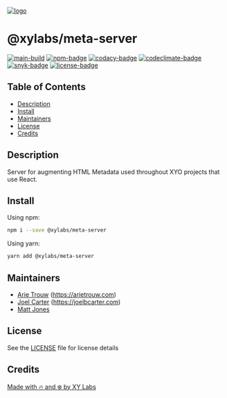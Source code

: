 [![logo][]][logo-link]

# @xylabs/meta-server

[![main-build][]][main-build-link]
[![npm-badge][]][npm-link]
[![codacy-badge][]][codacy-link]
[![codeclimate-badge][]][codeclimate-link]
[![snyk-badge][]][snyk-link]
[![license-badge][]][license-link]

## Table of Contents

  - [Description](#description)
  - [Install](#install)
  - [Maintainers](#maintainers)
  - [License](#license)
  - [Credits](#credits)

## Description

Server for augmenting HTML Metadata used throughout XYO projects that use React.

## Install

Using npm:

```sh
npm i --save @xylabs/meta-server
```

Using yarn:

```sh
yarn add @xylabs/meta-server
```

## Maintainers

  - [Arie Trouw](https://github.com/arietrouw) (<https://arietrouw.com>)
  - [Joel Carter](https://github.com/joelbcarter) (<https://joelbcarter.com>)
  - [Matt Jones](https://github.com/jonesmac)

## License

See the [LICENSE](https://github.com/xylabs/sdk-meta-server-nodejs/blob/main/LICENSE)
file for license details

## Credits

[Made with 🔥 and ❄️ by XY Labs](https://xylabs.com)

[logo]: https://cdn.xy.company/img/brand/XYPersistentCompany_Logo_Icon_Colored.svg
[logo-link]: https://xylabs.com

[main-build]: https://github.com/xylabs/sdk-meta-server-nodejs/actions/workflows/build-main.yml/badge.svg
[main-build-link]: https://github.com/xylabs/sdk-meta-server-nodejs/actions/workflows/build-main.yml

[npm-badge]: https://img.shields.io/npm/v/@xylabs/meta-server.svg
[npm-link]: https://www.npmjs.com/package/@xylabs/meta-server

[codacy-badge]: https://app.codacy.com/project/badge/Grade/7ca145c4ea064ced8d10e1c5841b36b3
[codacy-link]: https://www.codacy.com/gh/xylabs/sdk-meta-server-nodejs/dashboard?utm_source=github.com&utm_medium=referral&utm_content=xylabs/sdk-meta-server-nodejs&utm_campaign=Badge_Grade

[codeclimate-badge]: https://api.codeclimate.com/v1/badges/c8c1d92fc4d69d19adfd/maintainability
[codeclimate-link]: https://codeclimate.com/github/xylabs/sdk-meta-server-nodejs/maintainability

[snyk-badge]: https://snyk.io/test/github/xylabs/sdk-meta-server-nodejs/badge.svg?targetFile=package.json
[snyk-link]: https://snyk.io/test/github/xylabs/sdk-meta-server-nodejs?targetFile=package.json

[license-badge]: https://img.shields.io/github/license/XYOracleNetwork/sdk-meta-server-nodejs
[license-link]: https://github.com/xylabs/sdk-meta-server-nodejs/blob/main/LICENSE
